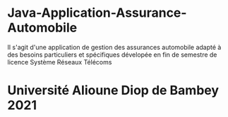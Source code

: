 # Java-Application-Assurance-Automobile
Il s'agit d'une application de gestion des assurances automobile adapté à des besoins particuliers et spécifiques dévelopée en fin de semestre de licence Système Réseaux Télécoms 
# Université Alioune Diop de Bambey 2021
